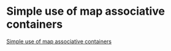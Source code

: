 # Simple use of map associative containers
[Simple use of map associative containers](https://aiwithcloud.com/2022/09/16/simple_use_of_map_associative_containers/)